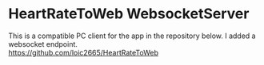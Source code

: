 # HeartRateToWeb WebsocketServer
This is a compatible PC client for the app in the repository below. I added a websocket endpoint.  
https://github.com/loic2665/HeartRateToWeb  
